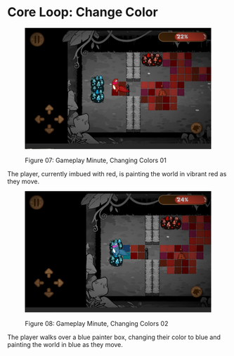 # Core Loop: Change Color

<figure><img src="../../.gitbook/assets/Figure 07 Gameplay Minute, Changing Colors 01" alt=""><figcaption><p>Figure 07: Gameplay Minute, Changing Colors 01</p></figcaption></figure>

The player, currently imbued with red, is painting the world in vibrant red as they move.

<figure><img src="../../.gitbook/assets/Figure 08 Gameplay Minute, Changing Colors 02" alt=""><figcaption><p>Figure 08: Gameplay Minute, Changing Colors 02</p></figcaption></figure>

The player walks over a blue painter box, changing their color to blue and painting the world in blue as they move.
